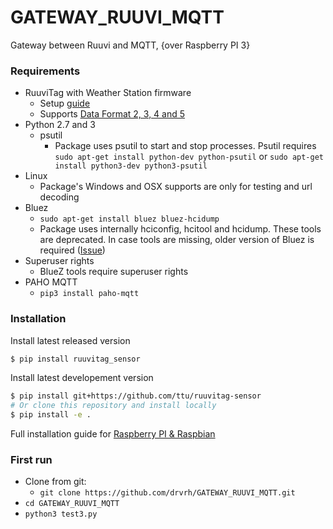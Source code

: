 # GATEWAY_RUUVI_MQTT
Gateway between Ruuvi and MQTT, {over Raspberry PI 3}

### Requirements

* RuuviTag with Weather Station firmware
    * Setup [guide](https://ruu.vi/setup/)
    * Supports [Data Format 2, 3, 4 and 5](https://github.com/ruuvi/ruuvi-sensor-protocols)
* Python 2.7 and 3
    * psutil
        * Package uses psutil to start and stop processes. Psutil requires `sudo apt-get install python-dev python-psutil` or `sudo apt-get install python3-dev python3-psutil`
* Linux
    * Package's Windows and OSX supports are only for testing and url decoding
* Bluez
    * `sudo apt-get install bluez bluez-hcidump`
    * Package uses internally hciconfig, hcitool and hcidump. These tools are deprecated. In case tools are missing, older version of Bluez is required ([Issue](https://github.com/ttu/ruuvitag-sensor/issues/31))
* Superuser rights
    * BlueZ tools require superuser rights
* PAHO MQTT
    * `pip3 install paho-mqtt`
    
### Installation

Install latest released version
```sh
$ pip install ruuvitag_sensor
```

Install latest developement version
```sh
$ pip install git+https://github.com/ttu/ruuvitag-sensor
# Or clone this repository and install locally
$ pip install -e .
```

Full installation guide for [Raspberry PI & Raspbian](https://github.com/ttu/ruuvitag-sensor/blob/master/install_guide_pi.md)

### First run

* Clone from git:
   * `git clone https://github.com/drvrh/GATEWAY_RUUVI_MQTT.git`
* `cd GATEWAY_RUUVI_MQTT`   
* `python3 test3.py`



